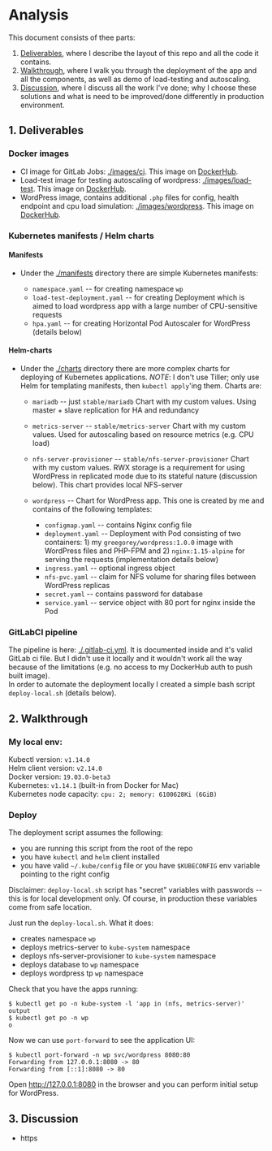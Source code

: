# Analysis

This document consists of thee parts:
1. [Deliverables](#1-deliverables), where I describe the layout of this repo and all the code it contains.
2. [Walkthrough](#2-walkthrough), where I walk you through the deployment of the app and all the components, as well as demo of load-testing and autoscaling.
3. [Discussion](#3-discussion), where I discuss all the work I've done; why I choose these solutions and what is need to be improved/done differently in production environment.

## 1. Deliverables
### Docker images
* CI image for GitLab Jobs: [./images/ci](https://github.com/gree-gorey/wordpress/tree/master/images/ci). This image on [DockerHub](https://cloud.docker.com/u/greegorey/repository/docker/greegorey/ci).
* Load-test image for testing autoscaling of wordpress: [./images/load-test](https://github.com/gree-gorey/wordpress/tree/master/images/load-test). This image on [DockerHub](https://cloud.docker.com/u/greegorey/repository/docker/greegorey/load-test).
* WordPress image, contains additional `.php` files for config, health endpoint and cpu load simulation: [./images/wordpress](https://github.com/gree-gorey/wordpress/tree/master/images/wordpress). This image on [DockerHub](https://cloud.docker.com/u/greegorey/repository/docker/greegorey/wordpress).

### Kubernetes manifests / Helm charts
#### Manifests
* Under the [./manifests](https://github.com/gree-gorey/wordpress/tree/master/manifests) directory there are simple Kubernetes manifests:

  * `namespace.yaml` -- for creating namespace `wp`
  * `load-test-deployment.yaml` -- for creating Deployment which is aimed to load wordpress app with a large number of CPU-sensitive requests
  * `hpa.yaml` -- for creating Horizontal Pod Autoscaler for WordPress (details below)

#### Helm-charts
* Under the [./charts](https://github.com/gree-gorey/wordpress/tree/master/charts) directory there are more complex charts for deploying of Kubernetes applications. *NOTE*: I don't use Tiller; only use Helm for templating manifests, then `kubectl apply`'ing them. Charts are:

  * `mariadb` -- just `stable/mariadb` Chart with my custom values. Using master + slave replication for HA and redundancy
  * `metrics-server` -- `stable/metrics-server` Chart with my custom values. Used for autoscaling based on resource metrics (e.g. CPU load)
  * `nfs-server-provisioner` -- `stable/nfs-server-provisioner` Chart with my custom values. RWX storage is a requirement for using WordPress in replicated mode due to its stateful nature (discussion below). This chart provides local NFS-server
  * `wordpress` -- Chart for WordPress app. This one is created by me and contains of the following templates:

    * `configmap.yaml` -- contains Nginx config file
    * `deployment.yaml` -- Deployment with Pod consisting of two containers: 1) my `greegorey/wordpress:1.0.0` image with WordPress files and PHP-FPM and 2) `nginx:1.15-alpine` for serving the requests (implementation details below)
    * `ingress.yaml` -- optional ingress object
    * `nfs-pvc.yaml` -- claim for NFS volume for sharing files between WordPress replicas
    * `secret.yaml` -- contains password for database
    * `service.yaml` -- service object with 80 port for nginx inside the Pod

### GitLabCI pipeline
The pipeline is here: [./.gitlab-ci.yml](https://github.com/gree-gorey/wordpress/tree/master/.gitlab-ci.yml). It is documented inside and it's valid GitLab ci file. But I didn't use it locally and it wouldn't work all the way because of the limitations (e.g. no access to my DockerHub auth to push built image).  
In order to automate the deployment locally I created a simple bash script `deploy-local.sh` (details below).

## 2. Walkthrough

### My local env:
Kubectl version: `v1.14.0`  
Helm client version: `v2.14.0`  
Docker version: `19.03.0-beta3`  
Kubernetes: `v1.14.1` (built-in from Docker for Mac)  
Kubernetes node capacity: `cpu: 2; memory: 6100628Ki (6GiB)`

### Deploy

The deployment script assumes the following:
* you are running this script from the root of the repo
* you have `kubectl` and `helm` client installed
* you have valid `~/.kube/config` file or you have `$KUBECONFIG` env variable pointing to the right config

Disclaimer: `deploy-local.sh` script has "secret" variables with passwords -- this is for local development only. Of course, in production these variables come from safe location.

Just run the `deploy-local.sh`. What it does:
* creates namespace `wp`
* deploys metrics-server to `kube-system` namespace
* deploys nfs-server-provisioner to `kube-system` namespace
* deploys database to `wp` namespace
* deploys wordpress tp `wp` namespace

Check that you have the apps running:
```console
$ kubectl get po -n kube-system -l 'app in (nfs, metrics-server)'
output
$ kubectl get po -n wp
o
```

Now we can use `port-forward` to see the application UI:
```console
$ kubectl port-forward -n wp svc/wordpress 8080:80
Forwarding from 127.0.0.1:8080 -> 80
Forwarding from [::1]:8080 -> 80
```

Open http://127.0.0.1:8080 in the browser and you can perform initial setup for WordPress.

## 3. Discussion

* https
